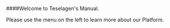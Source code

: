 ####Welcome to Teselagen's Manual. 

Please use the menu on the left to learn more about our Platform. 
